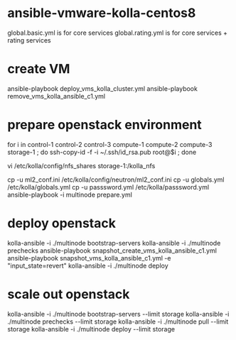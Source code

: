 # ansible-vmware-kolla-centos8
global.basic.yml is for core services
global.rating.yml is for core services + rating services

# create VM 
ansible-playbook deploy_vms_kolla_cluster.yml
ansible-playbook remove_vms_kolla_ansible_c1.yml

# prepare openstack environment
for i in control-1 control-2 control-3 compute-1 compute-2 compute-3 storage-1 ;
do 
  ssh-copy-id -f -i ~/.ssh/id_rsa.pub root@$i ; 
done

vi /etc/kolla/config/nfs_shares
storage-1:/kolla_nfs

cp -u ml2_conf.ini /etc/kolla/config/neutron/ml2_conf.ini 
cp -u globals.yml /etc/kolla/globals.yml
cp -u passsword.yml /etc/kolla/passsword.yml
ansible-playbook -i multinode prepare.yml 
# deploy openstack
kolla-ansible -i ./multinode bootstrap-servers
kolla-ansible -i ./multinode prechecks
ansible-playbook snapshot_create_vms_kolla_ansible_c1.yml
ansible-playbook snapshot_vms_kolla_ansible_c1.yml -e "input_state=revert"
kolla-ansible -i ./multinode deploy

# scale out openstack
kolla-ansible -i ./multinode bootstrap-servers --limit storage
kolla-ansible -i ./multinode prechecks --limit storage
kolla-ansible -i ./multinode pull --limit storage
kolla-ansible -i ./multinode deploy --limit storage